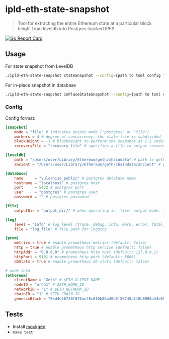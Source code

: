 # ipld-eth-state-snapshot

> Tool for extracting the entire Ethereum state at a particular block height from leveldb into Postgres-backed IPFS

[![Go Report Card](https://goreportcard.com/badge/github.com/vulcanize/ipld-eth-state-snapshot)](https://goreportcard.com/report/github.com/vulcanize/ipld-eth-state-snapshot)

## Usage

For state snapshot from LevelDB
```bash
./ipld-eth-state-snapshot stateSnapshot --config={path to toml config file}
```

For in-place snapshot in database
```bash
./ipld-eth-state-snapshot inPlaceStateSnapshot --config={path to toml config file}
```

### Config

Config format:

```toml
[snapshot]
    mode = "file" # indicates output mode ("postgres" or "file")
    workers = 4 # degree of concurrency, the state trie is subdivided into sectiosn that are traversed and processed concurrently
    blockHeight = -1 # blockheight to perform the snapshot at (-1 indicates to use the latest blockheight found in leveldb)
    recoveryFile = "recovery_file" # specifies a file to output recovery information on error or premature closure

[leveldb]
    path = "/Users/user/Library/Ethereum/geth/chaindata" # path to geth leveldb
    ancient = "/Users/user/Library/Ethereum/geth/chaindata/ancient" # path to geth ancient database

[database]
    name     = "vulcanize_public" # postgres database name
    hostname = "localhost" # postgres host
    port     = 5432 # postgres port
    user     = "postgres" # postgres user
    password = "" # postgres password

[file]
    outputDir = "output_dir/" # when operating in 'file' output mode, this is the directory the files are written to

[log]
    level = "info" # log level (trace, debug, info, warn, error, fatal, panic) (default: info)
    file = "log_file" # file path for logging

[prom]
    metrics = true # enable prometheus metrics (default: false)
    http = true # enable prometheus http service (default: false)
    httpAddr = "0.0.0.0" # prometheus http host (default: 127.0.0.1)
    httpPort = 9101 # prometheus http port (default: 8086)
    dbStats = true # enable prometheus db stats (default: false)

# node info
[ethereum]
    clientName = "Geth" # $ETH_CLIENT_NAME
    nodeID = "arch1" # $ETH_NODE_ID
    networkID = "1" # $ETH_NETWORK_ID
    chainID = "1" # $ETH_CHAIN_ID
    genesisBlock = "0xd4e56740f876aef8c010b86a40d5f56745a118d0906a34e69aec8c0db1cb8fa3" # $ETH_GENESIS_BLOCK
```

## Tests

* Install [mockgen](https://github.com/golang/mock#installation)
* `make test`
